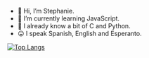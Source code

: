 - 👋 Hi, I’m Stephanie.
- 🌱 I’m currently learning JavaScript.
- 🧠 I already know a bit of C and Python.
- 😛 I speak Spanish, English and Esperanto.

[![Top Langs](https://github-readme-stats.vercel.app/api/top-langs/?username=spenalozacortes)](https://github.com/anuraghazra/github-readme-stats)